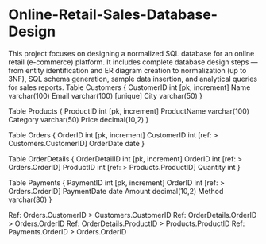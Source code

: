 # Online-Retail-Sales-Database-Design
This project focuses on designing a normalized SQL database for an online retail (e-commerce) platform. It includes complete database design steps — from entity identification and ER diagram creation to normalization (up to 3NF), SQL schema generation, sample data insertion, and analytical queries for sales reports. 
Table Customers {
  CustomerID int [pk, increment]
  Name varchar(100)
  Email varchar(100) [unique]
  City varchar(50)
}

Table Products {
  ProductID int [pk, increment]
  ProductName varchar(100)
  Category varchar(50)
  Price decimal(10,2)
}

Table Orders {
  OrderID int [pk, increment]
  CustomerID int [ref: > Customers.CustomerID]
  OrderDate date
}

Table OrderDetails {
  OrderDetailID int [pk, increment]
  OrderID int [ref: > Orders.OrderID]
  ProductID int [ref: > Products.ProductID]
  Quantity int
}

Table Payments {
  PaymentID int [pk, increment]
  OrderID int [ref: > Orders.OrderID]
  PaymentDate date
  Amount decimal(10,2)
  Method varchar(30)
}

Ref: Orders.CustomerID > Customers.CustomerID
Ref: OrderDetails.OrderID > Orders.OrderID
Ref: OrderDetails.ProductID > Products.ProductID
Ref: Payments.OrderID > Orders.OrderID
